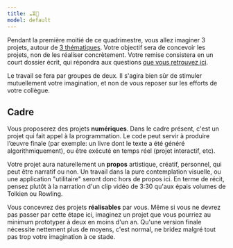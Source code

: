 ```yaml
---
title: ☁⏳🌱
model: default
---
```

Pendant la première moitié de ce quadrimestre, vous allez imaginer 3 projets, autour de [3 thématiques](./themes). Votre objectif sera de concevoir les projets, non de les réaliser concrètement. Votre remise consistera en un court dossier écrit, qui répondra aux questions [que vous retrouvez ici](./dossier).

Le travail se fera par groupes de deux. Il s'agira bien sûr de stimuler mutuellement votre imagination, et non de vous reposer sur les efforts de votre collègue.

## Cadre
Vous proposerez des projets **numériques**. Dans le cadre présent, c'est un projet qui fait appel à la programmation. Le code peut servir à produire l’œuvre finale (par exemple: un livre dont le texte a été généré algorithmiquement), ou être exécuté en temps réel (projet interactif, etc).

Votre projet aura naturellement un **propos** artistique, créatif, personnel, qui peut être narratif ou non. Un travail dans la pure contemplation visuelle, ou une application "utilitaire" seront donc hors de propos ici. En terme de récit, pensez plutôt à la narration d'un clip vidéo de 3:30 qu'aux épais volumes de Tolkien ou Rowling.

Vous concevrez des projets **réalisables** par vous. Même si vous ne devrez pas passer par cette étape ici, imaginez un projet que vous pourriez au minimum prototyper à deux en moins d'un an. Qu'une version finale nécessite nettement plus de moyens, c'est normal, ne bridez malgré tout pas trop votre imagination à ce stade.
